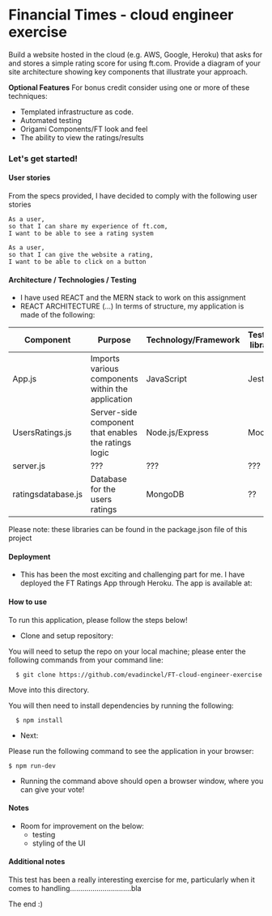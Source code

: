 # Financial Times - cloud engineer exercise

Build a website hosted in the cloud (e.g. AWS, Google, Heroku) that asks for and stores a simple rating score for using ft.com.
Provide a diagram of your site architecture showing key components that illustrate your approach.

__Optional Features__
For bonus credit consider using one or more of these techniques:
- Templated infrastructure as code.
- Automated testing
- Origami Components/FT look and feel
- The ability to view the ratings/results


### Let's get started!

#### User stories

From the specs provided, I have decided to comply with the following user stories

```
As a user,
so that I can share my experience of ft.com,
I want to be able to see a rating system
```
```
As a user,
so that I can give the website a rating,
I want to be able to click on a button
```


#### Architecture / Technologies / Testing

- I have used REACT and the MERN stack to work on this assignment
- REACT ARCHITECTURE (...)    In terms of structure, my application is made of the following:

Component      | Purpose                | Technology/Framework | Testing library
------------ | -------------------------- | ------------ |---------
App.js| Imports various components within the application | JavaScript | Jest
UsersRatings.js| Server-side component that enables the ratings logic | Node.js/Express | Mocha
server.js| ???  | ??? | ???
ratingsdatabase.js | Database for the users ratings | MongoDB | ??

Please note: these libraries can be found in the package.json file of this project


#### Deployment

- This has been the most exciting and challenging part for me.
I have deployed the FT Ratings App through Heroku.
The app is available at: 



#### How to use
To run this application, please follow the steps below!

- Clone and setup repository:

You will need to setup the repo on your local machine; please enter the following commands from your command line:

```
  $ git clone https://github.com/evadinckel/FT-cloud-engineer-exercise
```
Move into this directory.

You will then need to install dependencies by running the following:
```
  $ npm install
```
- Next:

Please run the following command to see the application in your browser:
```
$ npm run-dev
```

- Running the command above should open a browser window, where you can give your vote!


#### Notes

 - Room for improvement on the below:
    - testing
    - styling of the UI



#### Additional notes

This test has been a really interesting exercise for me, particularly when it comes to handling..............................bla





The end :)
